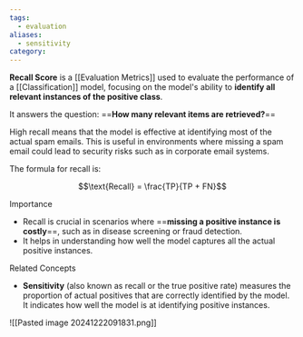 ```yaml
---
tags:
  - evaluation
aliases:
  - sensitivity
category:
---
```

**Recall Score** is a [[Evaluation Metrics]] used to evaluate the performance of a [[Classification]] model, focusing on the model's ability to **identify all relevant instances of the positive class**.

It answers the question: ==**How many relevant items are retrieved?**==

High recall means that the model is effective at identifying most of the actual spam emails. This is useful in environments where missing a spam email could lead to security risks such as in corporate email systems.

The formula for recall is:

$$\text{Recall} = \frac{TP}{TP + FN}$$

Importance
- Recall is crucial in scenarios where ==**missing a positive instance is costly**==, such as in disease screening or fraud detection.
- It helps in understanding how well the model captures all the actual positive instances.

Related Concepts
- **Sensitivity** (also known as recall or the true positive rate) measures the proportion of actual positives that are correctly identified by the model. It indicates how well the model is at identifying positive instances.

![[Pasted image 20241222091831.png]]